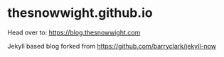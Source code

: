 # thesnowwight.github.io

Head over to: https://blog.thesnowwight.com

Jekyll based blog forked from https://github.com/barryclark/jekyll-now

